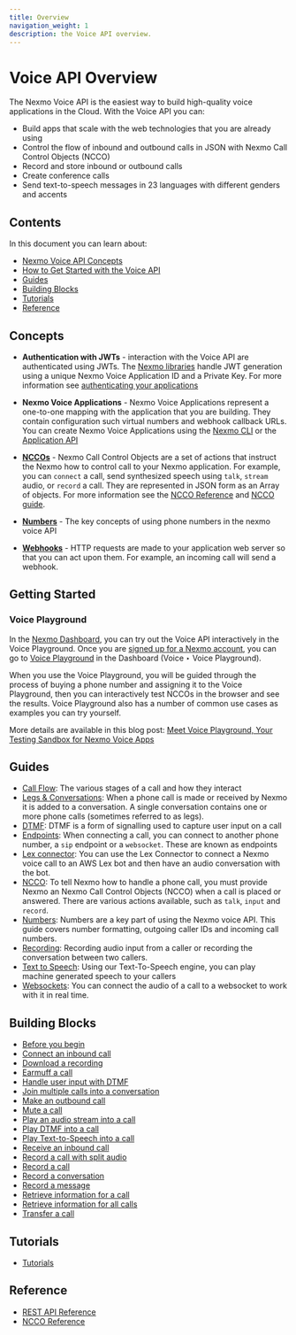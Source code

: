 ```yaml
---
title: Overview
navigation_weight: 1
description: the Voice API overview.
---
```


# Voice API Overview

The Nexmo Voice API is the easiest way to build high-quality voice applications in the Cloud. With the Voice API you can:

* Build apps that scale with the web technologies that you are already using
* Control the flow of inbound and outbound calls in JSON with Nexmo Call Control Objects (NCCO)
* Record and store inbound or outbound calls
* Create conference calls
* Send text-to-speech messages in 23 languages with different genders and accents

## Contents

In this document you can learn about:

* [Nexmo Voice API Concepts](#concepts)
* [How to Get Started with the Voice API](#getting-started)
* [Guides](#guides)
* [Building Blocks](#building-blocks)
* [Tutorials](#tutorials)
* [Reference](#reference)

## Concepts

* **Authentication with JWTs** - interaction with the Voice API are authenticated using JWTs. The [Nexmo libraries](/tools) handle JWT generation using a unique Nexmo Voice Application ID and a Private Key. For more information see [authenticating your applications](/concepts/guides/authentication)

* **Nexmo Voice Applications** - Nexmo Voice Applications represent a one-to-one mapping with the application that you are building. They contain configuration such virtual numbers and webhook callback URLs. You can create Nexmo Voice Applications using the [Nexmo CLI](/tools) or the [Application API](/concepts/guides/applications)

* **[NCCOs](/voice/voice-api/guides/ncco)** - Nexmo Call Control Objects are a set of actions that instruct the Nexmo how to control call to your Nexmo application. For example, you can `connect` a call, send synthesized speech using `talk`, `stream` audio, or `record` a call. They are represented in JSON form as an Array of objects. For more information see the [NCCO Reference](/voice/voice-api/ncco-reference) and [NCCO guide](/voice/voice-api/guides/ncco).

* **[Numbers](/voice/voice-api/guides/numbers)** - The key concepts of using phone numbers in the nexmo voice API

* **[Webhooks](/voice/voice-api/guides/webhooks)** - HTTP requests are made to your application web server so that you can act upon them. For example, an incoming call will send a webhook.

## Getting Started

### Voice Playground

In the [Nexmo Dashboard](https://dashboard.nexmo.com), you can try out the Voice API interactively in the Voice Playground. Once you are [signed up for a Nexmo account](https://dashboard.nexmo.com/signup), you can go to [Voice Playground](https://dashboard.nexmo.com/voice/playground) in the Dashboard (Voice ‣ Voice Playground).

When you use the Voice Playground, you will be guided through the process of buying a phone number and assigning it to the Voice Playground, then you can interactively test NCCOs in the browser and see the results. Voice Playground also has a number of common use cases as examples you can try yourself.

More details are available in this blog post: [Meet Voice Playground, Your Testing Sandbox for Nexmo Voice Apps](https://www.nexmo.com/blog/2017/12/12/voice-playground-testing-sandbox-nexmo-voice-apps/)

## Guides

* [Call Flow](guides/call-flow): The various stages of a call and how they interact
* [Legs & Conversations](guides/legs-conversations): When a phone call is made or received by Nexmo it is added to a conversation. A single conversation contains one or more phone calls (sometimes referred to as legs).
* [DTMF](guides/dtmf): DTMF is a form of signalling used to capture user input on a call
* [Endpoints](guides/endpoints): When connecting a call, you can connect to another phone number, a `sip` endpoint or a `websocket`. These are known as endpoints
* [Lex connector](guides/lex-connector): You can use the Lex Connector to connect a Nexmo voice call to an AWS Lex  bot and then have an audio conversation with the bot.
* [NCCO](guides/ncco): To tell Nexmo how to handle a phone call, you must provide Nexmo an Nexmo Call Control Objects (NCCO) when a call is placed or answered. There are various actions available, such as `talk`, `input` and `record`.
* [Numbers](guides/numbers): Numbers are a key part of using the Nexmo voice API. This guide covers number formatting, outgoing caller IDs and incoming call numbers.
* [Recording](guides/recording): Recording audio input from a caller or recording the conversation between two callers.
* [Text to Speech](guides/text-to-speech): Using our Text-To-Speech engine, you can play machine generated speech to your callers
* [Websockets](guides/websockets): You can connect the audio of a call to a websocket to work with it in real time.

## Building Blocks

* [Before you begin](building-blocks/before-you-begin)
* [Connect an inbound call](building-blocks/connect-an-inbound-call)
* [Download a recording](building-blocks/download-a-recording)
* [Earmuff a call](building-blocks/earmuff-a-call)
* [Handle user input with DTMF](building-blocks/handle-user-input-with-dtmf)
* [Join multiple calls into a conversation](building-blocks/join-multiple-calls-into-a-conversation)
* [Make an outbound call](building-blocks/make-an-outbound-call)
* [Mute a call](building-blocks/mute-a-call)
* [Play an audio stream into a call](building-blocks/play-an-audio-stream-into-a-call)
* [Play DTMF into a call](building-blocks/play-dtmf-into-a-call)
* [Play Text-to-Speech into a call](building-blocks/play-text-to-speech-into-a-call)
* [Receive an inbound call](building-blocks/receive-an-inbound-call)
* [Record a call with split audio](building-blocks/record-a-call-with-split-audio)
* [Record a call](building-blocks/record-a-call)
* [Record a conversation](building-blocks/record-a-conversation)
* [Record a message](building-blocks/record-a-message)
* [Retrieve information for a call](building-blocks/retrieve-info-for-a-call)
* [Retrieve information for all calls](building-blocks/retrieve-info-for-all-calls)
* [Transfer a call](building-blocks/transfer-a-call)

## Tutorials

* [Tutorials](/voice/voice-api/tutorials)

## Reference

* [REST API Reference](/api/voice)
* [NCCO Reference](/voice/voice-api/ncco-reference)
